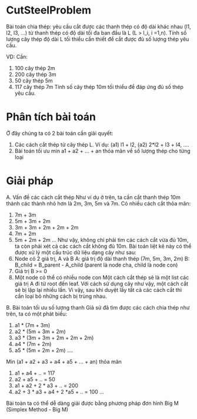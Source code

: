 # CutSteelProblem
Bài toán chia thép:
yêu cầu cắt được các thanh thép có độ dài khác nhau (l1, l2, l3, ...)
từ thanh thép có độ dài tối đa ban đầu là L (L > l_i, i =1,n).
Tính số lượng cây thép độ dài L tối thiểu cần thiết để cắt được đủ số lượng thép yêu cầu.

VD:
Cần:
  1. 100 cây thép 2m
  2. 200 cây thép 3m
  3. 50 cây thép 5m
  4. 117 cây thép 7m
Tính số cây thép 10m tối thiểu để đáp ứng đủ số thép yêu cầu.

# Phân tích bài toán
Ở đây chúng ta có 2 bài toán cần giải quyết:
  1. Các cách cắt thép từ cây thép L. Ví dụ: (a1) l1 + l2, (a2) 2*l2 + l3 + l4, ....
  2. Bài toán tối ưu min a1 + a2 + ... + an thỏa mãn về số lượng thép cho từng loại

# Giải pháp
A. Vấn đề các cách cắt thép
Như ví dụ ở trên, ta cần cắt thanh thép 10m thành các thành nhỏ hơn là 2m, 3m, 5m và 7m.
Có nhiều cách cắt thỏa mãn:
  1. 7m + 3m
  2. 5m + 3m + 2m
  3. 3m + 3m + 2m + 2m + 2m
  4. 7m + 2m
  5. 5m + 2m + 2m
  ...
Như vậy, không chỉ phải tìm các cách cắt vừa đủ 10m, ta còn phải xét cả các cách cắt không đủ 10m.
Bài toán liệt kê này có thể được xử lý một cấu trúc dữ liệu dạng cây như sau:
  1. Node có 2 giá trị, A và B
            A: giá trị độ dài thanh thép (7m, 5m, 3m, 2m)
            B: B_child = B_parent - A_child (parent là node cha, child là node con)
  2. Giá trị B >= 0
  3. Một node có thể có nhiều node con
Một cách cắt thép sẽ là một list các giá trị A đi từ root đến leaf.
Với cách sử dụng cây như vậy, một cách cắt sẽ bị lặp lại nhiều lần. Vì vậy, sau khi duyệt lấy tất cả
các cách cắt thì cần loại bỏ những cách bị trùng nhau.

B. Bài toán tối ưu số lượng thanh
Giả sử đã tìm được các cách chia thép như trên, ta có một phát biểu:
  1. a1 * (7m + 3m)
  2. a2 * (5m + 3m + 2m)
  3. a3 * (3m + 3m + 2m + 2m + 2m)
  4. a4 * (7m + 2m)
  5. a5 * (5m + 2m + 2m)
  ....
  
Min (a1 + a2 + a3 + a4 + a5 + ... + an) thỏa mãn
  1. a1 + a4 + .. = 117
  2. a2 + a5 + .. = 50
  3. a1 + a2 + 2 * a3 + .. = 200
  4. a2 + 3 * a3 + a4 + 2 *a5 + .. = 100
  ...
  
Bài toàn ta có thể dễ dàng giải được bằng phương pháp đơn hình Big M (Simplex Method - Big M)
